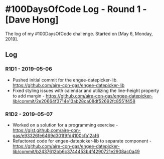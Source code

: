 # #100DaysOfCode Log - Round 1 - [Dave Hong]

The log of my #100DaysOfCode challenge. Started on [May 6, Monday, 2019].

## Log

### R1D1 - 2019-05-06
* Pushed initial commit for the engee-datepicker-lib. https://github.com/aire-con-gas/engee-datepicker-lib
* Fixed styling issues with calendar and utilizing the line-height property to add margin - https://github.com/aire-con-gas/engee-datepicker-lib/commit/2e20664f3714e13ab28ca08df52692fc8551f458

### R1D2 - 2019-05-07
* Worked on a solution for a programming exercise - https://gist.github.com/aire-con-gas/e93326fe6469d301f9fd4100cfa12af6
* Refactored code for engee-datepicker-lib to separate component - https://github.com/aire-con-gas/engee-datepicker-lib/commit/b2437612bb6c3744453b4f4290721e2908ac0a49
